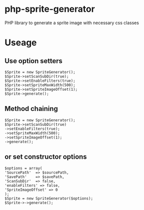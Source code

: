 php-sprite-generator
====================

PHP library to generate a sprite image with necessary css classes


Useage
======

Use option setters
-------------------
    $Sprite = new SpriteGenerator();
    $Sprite->setScanSubDir(true);
    $Sprite->setEnableFilters(true);
    $Sprite->setSpriteMaxWidth(500);
    $Sprite->setSpriteImageOffset(1);
    $Sprite->generate();

Method chaining
---------------
    $Sprite = new SpriteGenerator();
    $Sprite->setScanSubDir(true)
    ->setEnableFilters(true);
    ->setSpriteMaxWidth(500);
    ->setSpriteImageOffset(1);
    ->generate();


or set constructor options
---------------------------
    $options = array(
    'SourcePath'  => $sourcePath,
    'SavePath'    => $savePath,
    'ScanSubDir'  => false,
    'enableFilters' => false,
    'SpriteImageOffset' => 0
    );
    $Sprite = new SpriteGenerator($options);
    $Sprite->->generate();